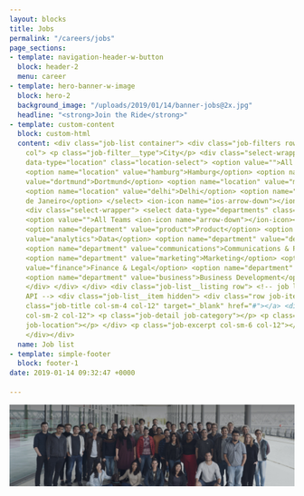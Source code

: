 ```yaml
---
layout: blocks
title: Jobs
permalink: "/careers/jobs"
page_sections:
- template: navigation-header-w-button
  block: header-2
  menu: career
- template: hero-banner-w-image
  block: hero-2
  background_image: "/uploads/2019/01/14/banner-jobs@2x.jpg"
  headline: "<strong>Join the Ride</strong>"
- template: custom-content
  block: custom-html
  content: <div class="job-list container"> <div class="job-filters row"> <div class="job-filter
    col"> <p class="job-filter__type">City</p> <div class="select-wrapper"> <select
    data-type="location" class="location-select"> <option value="">All Locations</option>
    <option name="location" value="hamburg">Hamburg</option> <option name="location"
    value="dortmund">Dortmund</option> <option name="location" value="manila">Manila</option>
    <option name="location" value="delhi">Delhi</option> <option name="location" value="rio">Rio
    de Janeiro</option> </select> <ion-icon name="ios-arrow-down"></ion-icon> </div> </div> <div class="job-filter col"> <p class="job-filter__type">Team</p>
    <div class="select-wrapper"> <select data-type="departments" class="team-select">
    <option value="">All Teams <ion-icon name="arrow-down"></ion-icon></option> <option name="department" value="engineering">Engineering</option>
    <option name="department" value="product">Product</option> <option name="department"
    value="analytics">Data</option> <option name="department" value="design">Design</option>
    <option name="department" value="communications">Communications & PR</option>
    <option name="department" value="marketing">Marketing</option> <option name="department"
    value="finance">Finance & Legal</option> <option name="department" value="talent">Talent</option>
    <option name="department" value="business">Business Development</option> </select> <ion-icon name="ios-arrow-down"></ion-icon>
    </div> </div> </div> <div class="job-list__listing row"> <!-- job list from Greenhouse
    API --> <div class="job-list__item hidden"> <div class="row job-item-row"> <a
    class="job-title col-sm-4 col-12" target="_blank" href="#"></a> <div class="job-details
    col-sm-2 col-12"> <p class="job-detail job-category"></p> <p class="job-detail
    job-location"></p> </div> <p class="job-excerpt col-sm-6 col-12"></p> </div> </div>
    </div></div>
  name: Job list
- template: simple-footer
  block: footer-1
date: 2019-01-14 09:32:47 +0000

---
```

<img src="/uploads/2019/01/14/banner-jobs@2x.jpg">
